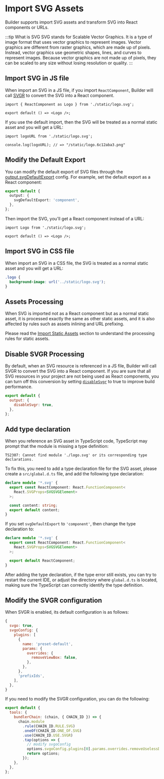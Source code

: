 # Import SVG Assets

Builder supports import SVG assets and transform SVG into React components or URLs.

:::tip What is SVG
SVG stands for Scalable Vector Graphics. It is a type of image format that uses vector graphics to represent images. Vector graphics are different from raster graphics, which are made up of pixels. Instead, vector graphics use geometric shapes, lines, and curves to represent images. Because vector graphics are not made up of pixels, they can be scaled to any size without losing resolution or quality.
:::

## Import SVG in JS file

When import an SVG in a JS file, if you import `ReactComponent`, Builder will call [SVGR](https://react-svgr.com/) to convert the SVG into a React component.

```tsx title="src/component/Logo.tsx"
import { ReactComponent as Logo } from './static/logo.svg';

export default () => <Logo />;
```

If you use the default import, then the SVG will be treated as a normal static asset and you will get a URL:

```tsx title="src/component/Logo.tsx"
import logoURL from './static/logo.svg';

console.log(logoURL); // => "/static/logo.6c12aba3.png"
```

## Modify the Default Export

You can modify the default export of SVG files through the [output.svgDefaultExport](/en/api/config-output.html#outputsvgdefaultexport) config. For example, set the default export as a React component:

```ts
export default {
  output: {
    svgDefaultExport: 'component',
  },
};
```

Then import the SVG, you'll get a React component instead of a URL:

```tsx title="src/component/Logo.tsx"
import Logo from './static/logo.svg';

export default () => <Logo />;
```

## Import SVG in CSS file

When import an SVG in a CSS file, the SVG is treated as a normal static asset and you will get a URL:

```css
.logo {
  background-image: url('../static/logo.svg');
}
```

## Assets Processing

When SVG is imported not as a React component but as a normal static asset, it is processed exactly the same as other static assets, and it is also affected by rules such as assets inlining and URL prefixing.

Please read the [Import Static Assets](/guide/basic/static-assets.html) section to understand the processing rules for static assets.

## Disable SVGR Processing

By default, when an SVG resource is referenced in a JS file, Builder will call SVGR to convert the SVG into a React component. If you are sure that all SVG resources in your project are not being used as React components, you can turn off this conversion by setting [`disableSvgr`](/api/config-output.html#outputdisablesvgr) to true to improve build performance.

```js
export default {
  output: {
    disableSvgr: true,
  },
};
```

## Add type declaration

When you reference an SVG asset in TypeScript code, TypeScript may prompt that the module is missing a type definition:

```
TS2307: Cannot find module './logo.svg' or its corresponding type declarations.
```

To fix this, you need to add a type declaration file for the SVG asset, please create a `src/global.d.ts` file, and add the following type declaration:

```ts
declare module '*.svg' {
  export const ReactComponent: React.FunctionComponent<
    React.SVGProps<SVGSVGElement>
  >;

  const content: string;
  export default content;
}
```

If you set `svgDefaultExport` to `'component'`, then change the type declaration to:

```ts
declare module '*.svg' {
  export const ReactComponent: React.FunctionComponent<
    React.SVGProps<SVGSVGElement>
  >;

  export default ReactComponent;
}
```

After adding the type declaration, if the type error still exists, you can try to restart the current IDE, or adjust the directory where `global.d.ts` is located, making sure the TypeScript can correctly identify the type definition.

## Modify the SVGR configuration

When SVGR is enabled, its default configuration is as follows:

```js
{
  svgo: true,
  svgoConfig: {
    plugins: [
      {
        name: 'preset-default',
        params: {
          overrides: {
            removeViewBox: false,
          },
        },
      },
      'prefixIds',
    ],
  },
}
```

If you need to modify the SVGR configuration, you can do the following:

```js
export default {
  tools: {
    bundlerChain: (chain, { CHAIN_ID }) => {
      chain.module
        .rule(CHAIN_ID.RULE.SVG)
        .oneOf(CHAIN_ID.ONE_OF.SVG)
        .use(CHAIN_ID.USE.SVGR)
        .tap(options => {
          // modify svgoConfig
          options.svgoConfig.plugins[0].params.overrides.removeUselessDefs = false;
          return options;
        });
    },
  },
};
```
